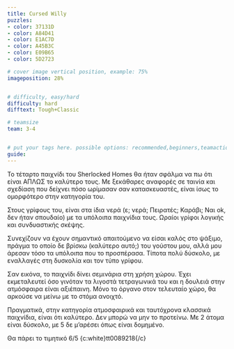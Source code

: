 ```yaml
---
title: Cursed Willy
puzzles:
- color: 37131D
- color: A84D41
- color: E1AC7D
- color: A45B3C
- color: E09B65
- color: 5D2723

# cover image vertical position, example: 75%
imageposition: 28%


# difficulty, easy/hard
difficulty: hard
difftext: Tough+Classic

# teamsize
team: 3-4


# put your tags here. possible options: recommended,beginners,teamaction,duet
guide: 
---
```


Το τέταρτο παιχνίδι του Sherlocked Homes θα ήταν σφάλμα να πω ότι είναι ΑΠΛΩΣ το καλύτερο τους. Με ξεκάθαρες αναφορές σε ταινία και σχεδίαση που δείχνει πόσο ωρίμασαν σαν 
κατασκευαστές, είναι ίσως το ομορφότερο στην κατηγορία του.

Στους γρίφους του, είναι στα ίδια νερά (ε; νερά; Πειρατές; Καράβι; Ναι ok, δεν ήταν σπουδαίο) με τα υπόλοιπα παιχνίδια τους. Ωραίοι γρίφοι λογικής και συνδυαστικής σκέψης.

 Συνεχίζουν να έχουν σημαντικό απαιτούμενο να είσαι καλός στο ψάξιμο, πράγμα το οποίο δε βρίσκω (καλύτερο αυτό;) του γούστου μου, αλλά μου άρεσαν τόσο τα υπόλοιπα που το 
 προσπέρασα. Τίποτα πολύ δύσκολο, με εναλλαγές στη δυσκολία και τον τύπο γρίφου.
 
Σαν εικόνα, το παιχνίδι δίνει σεμινάρια στη χρήση χώρου. Έχει εκμεταλευτεί όσο γινόταν τα λιγοστά τετραγωνικά του και η δουλειά στην ατμόσφαιρα είναι αξιέπαινη. Μόνο το
 όργανο στον τελευταίο χώρο, θα αρκούσε να μείνω με το στόμα ανοιχτό.
 
Πραγματικά, στην κατηγορία ατμοσφαιρικά και ταυτόχρονα κλασσικά παιχνίδια, είναι ότι καλύτερο. Δεν μπορώ να μην το προτείνω. Με 2 άτομα είναι δύσκολο, με 5 δε μ’αρέσει 
όπως είναι δομημένο.

Θα πάρει το τιμητικό 6/5
{c:white}tt0089218{/c}